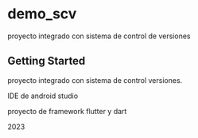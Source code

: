 # demo_scv

proyecto integrado con sistema de control de versiones

## Getting Started

proyecto integrado con sistema de control versiones.

IDE de android studio 

proyecto de framework flutter y dart

2023

